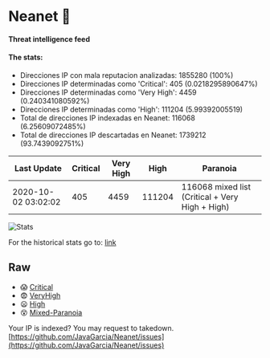# Neanet :hocho:
#### Threat intelligence feed
#### The stats:

- Direcciones IP con mala reputacion analizadas: 1855280 (100%)
- Direcciones IP determinadas como 'Critical':  405 (0.0218295890647%)
- Direcciones IP determinadas como 'Very High':  4459 (0.240341080592%)
- Direcciones IP determinadas como 'High':  111204 (5.99392005519)
- Total de direcciones IP indexadas en Neanet:  116068 (6.25609072485%)
- Total de direcciones IP descartadas en Neanet:  1739212 (93.7439092751%)

| Last Update | Critical | Very High | High | Paranoia |
| --- | --- | --- | --- | --- |
| 2020-10-02 03:02:02 | 405 | 4459 | 111204 | 116068 mixed list (Critical + Very High + High)|

![Stats](https://docs.google.com/spreadsheets/d/e/2PACX-1vSnaNMIXVabIpDJjufMlzH7poXnshF3mgd8Is1g9ytUEzVsP5my4Trn8f-xkoLLQ38xpL3HtmUexLo6/pubchart?oid=501124687&format=image)

For the historical stats go to: [link](/stats.csv)
## Raw
- :scream: [Critical](https://raw.githubusercontent.com/JavaGarcia/Neanet/master/blacklists/neanet_critical.txt)
- :fearful: [VeryHigh](https://raw.githubusercontent.com/JavaGarcia/Neanet/master/blacklists/neanet_veryHigh.txtt)
- :frowning: [High](https://raw.githubusercontent.com/JavaGarcia/Neanet/master/blacklists/neanet_high.txt)
- :dizzy_face: [Mixed-Paranoia](https://raw.githubusercontent.com/JavaGarcia/Neanet/master/blacklists/neanet_all.txt)


Your IP is indexed? You may request to takedown. [https://github.com/JavaGarcia/Neanet/issues](https://github.com/JavaGarcia/Neanet/issues)


































































































































































































































































































































































































































































































































































































































































































































































































































































































































































































































































































































































































